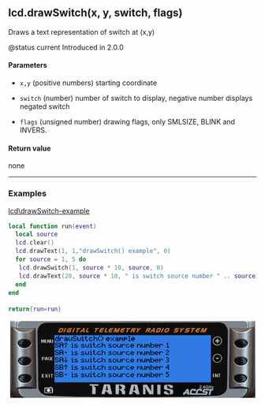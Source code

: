 <!-- This file was generated by the script. Do not edit it, any changes will be lost! -->

## lcd.drawSwitch(x, y, switch, flags)



Draws a text representation of switch at (x,y)

@status current Introduced in 2.0.0


#### Parameters

* `x,y` (positive numbers) starting coordinate

* `switch` (number) number of switch to display, negative number 
displays negated switch

* `flags` (unsigned number) drawing flags, only SMLSIZE, BLINK and INVERS.



#### Return value

none



---

### Examples

<a class="dlbtn" href="https://raw.githubusercontent.com/opentx/lua-reference-guide/master/lcd/drawSwitch-example.lua">lcd\drawSwitch-example</a>

```lua
local function run(event)
  local source
  lcd.clear()
  lcd.drawText(1, 1,"drawSwitch() example", 0)
  for source = 1, 5 do
   lcd.drawSwitch(1, source * 10, source, 0)
   lcd.drawText(20, source * 10, " is switch source number " .. source)
  end
end

return{run=run}
```

![](drawSwitch-example.png)

